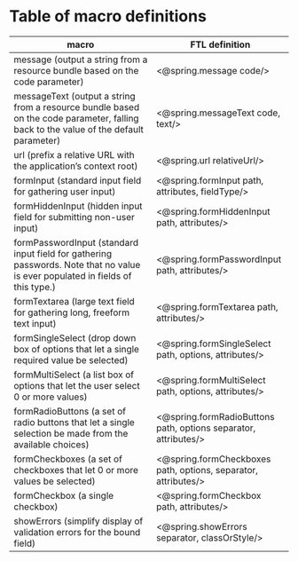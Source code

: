 # Table of macro definitions

macro|FTL definition
--|--
message (output a string from a resource bundle based on the code parameter)|&#60;@spring.message code&#47;&#62;
messageText (output a string from a resource bundle based on the code parameter, falling back to the value of the default parameter)|&#60;@spring.messageText code, text&#47;&#62;
url (prefix a relative URL with the application’s context root)|&#60;@spring.url relativeUrl&#47;&#62;
formInput (standard input field for gathering user input)|&#60;@spring.formInput path, attributes, fieldType&#47;&#62;
formHiddenInput (hidden input field for submitting non&#45;user input)|&#60;@spring.formHiddenInput path, attributes&#47;&#62;
formPasswordInput (standard input field for gathering passwords. Note that no value is ever populated in fields of this type.)|&#60;@spring.formPasswordInput path, attributes&#47;&#62;
formTextarea (large text field for gathering long, freeform text input)|&#60;@spring.formTextarea path, attributes&#47;&#62;
formSingleSelect (drop down box of options that let a single required value be selected)|&#60;@spring.formSingleSelect path, options, attributes&#47;&#62;
formMultiSelect (a list box of options that let the user select 0 or more values)|&#60;@spring.formMultiSelect path, options, attributes&#47;&#62;
formRadioButtons (a set of radio buttons that let a single selection be made from the available choices)|&#60;@spring.formRadioButtons path, options separator, attributes&#47;&#62;
formCheckboxes (a set of checkboxes that let 0 or more values be selected)|&#60;@spring.formCheckboxes path, options, separator, attributes&#47;&#62;
formCheckbox (a single checkbox)|&#60;@spring.formCheckbox path, attributes&#47;&#62;
showErrors (simplify display of validation errors for the bound field)|&#60;@spring.showErrors separator, classOrStyle&#47;&#62;
